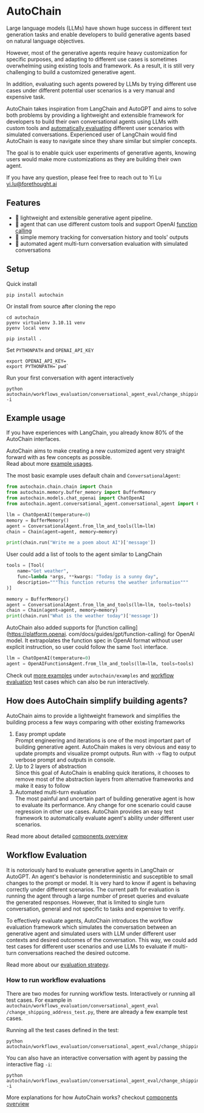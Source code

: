 # AutoChain

Large language models (LLMs) have shown huge success in different text generation tasks and
enable developers to build generative agents based on natural language objectives.

However, most of the generative agents require heavy customization for specific purposes, and
adapting to different use cases is sometimes overwhelming using existing tools
and framework. As a result, it is still very challenging to build a customized generative agent.

In addition, evaluating such agents powered by LLMs by trying different use
cases under different potential user scenarios is a very manual and expensive task.

AutoChain takes inspiration from LangChain and AutoGPT and aims to solve
both problems by providing a lightweight and extensible framework
for developers to build their own conversational agents using LLMs with custom tools and
[automatically evaluating](#workflow-evaluation) different user scenarios with simulated
conversations. Experienced user of LangChain would find AutoChain is easy to navigate since
they share similar but simpler concepts.

The goal is to enable quick user experiments of generative agents, knowing users would
make more customizations as they are building their own agent.

If you have any question, please feel free to reach out to Yi Lu <yi.lu@forethought.ai>

## Features

- 🚀 lightweight and extensible generative agent pipeline.
- 🔗 agent that can use different custom tools and
  support OpenAI [function calling](https://platform.openai.com/docs/guides/gpt/function-calling)
- 💾 simple memory tracking for conversation history and tools' outputs
- 🤖 automated agent multi-turn conversation evaluation with simulated conversations

## Setup

Quick install

```shell
pip install autochain
```

Or install from source after cloning the repo

```shell
cd autochain
pyenv virtualenv 3.10.11 venv
pyenv local venv

pip install .
```

Set `PYTHONPATH` and `OPENAI_API_KEY`

```shell
export OPENAI_API_KEY=
export PYTHONPATH=`pwd`
```

Run your first conversation with agent interactively

```shell
python autochain/workflows_evaluation/conversational_agent_eval/change_shipping_address_test.py -i
```

## Example usage

If you have experiences with LangChain, you already know 80% of the AutoChain interfaces.

AutoChain aims to make creating a new customized agent very straight forward with as few
concepts as possible.  
Read about more [example usages](./examples.md).

The most basic example uses default chain and `ConversationalAgent`:

```python
from autochain.chain.chain import Chain
from autochain.memory.buffer_memory import BufferMemory
from autochain.models.chat_openai import ChatOpenAI
from autochain.agent.conversational_agent.conversational_agent import ConversationalAgent

llm = ChatOpenAI(temperature=0)
memory = BufferMemory()
agent = ConversationalAgent.from_llm_and_tools(llm=llm)
chain = Chain(agent=agent, memory=memory)

print(chain.run("Write me a poem about AI")['message'])
```

User could add a list of tools to the agent similar to LangChain

```python
tools = [Tool(
    name="Get weather",
    func=lambda *args, **kwargs: "Today is a sunny day",
    description="""This function returns the weather information"""
)]

memory = BufferMemory()
agent = ConversationalAgent.from_llm_and_tools(llm=llm, tools=tools)
chain = Chain(agent=agent, memory=memory)
print(chain.run("What is the weather today")['message'])
```

AutoChain also added supports for [function calling](https://platform.openai.
com/docs/guides/gpt/function-calling)
for OpenAI model. It extrapolates the function spec in OpenAI format without user explicit
instruction, so user could follow the same `Tool` interface.

```python
llm = ChatOpenAI(temperature=0)
agent = OpenAIFunctionsAgent.from_llm_and_tools(llm=llm, tools=tools)
```

Check out [more examples](./examples.md) under `autochain/examples` and [workflow
evaluation](./workflow-evaluation.md) test cases which can also be run interactively.

## How does AutoChain simplify building agents?

AutoChain aims to provide a lightweight framework and simplifies the building process a few
ways comparing with other existing frameworks

1. Easy prompt update  
   Prompt engineering and iterations is one of the most important part of building generative
   agent. AutoChain makes is very obvious and easy to update prompts and visualize prompt 
   outputs. Run with `-v` flag to output verbose prompt and outputs in console.
2. Up to 2 layers of abstraction  
   Since this goal of AutoChain is enabling quick iterations, it chooses to remove most of the
   abstraction layers from alternative frameworks and make it easy to follow
3. Automated multi-turn evaluation  
   The most painful and uncertain part of building generative agent is how to evaluate its
   performance. Any change for one scenario could cause regression in other use cases. AutoChain 
   provides an easy test framework to automatically evaluate agent's ability under different 
   user scenarios.

Read more about detailed [components overview](./components_overview.md)

## Workflow Evaluation

It is notoriously hard to evaluate generative agents in LangChain or AutoGPT. An agent's behavior
is nondeterministic and susceptible to small changes to the prompt or model. It is very 
hard to know if agent is behaving correctly under different scenarios. The current path for 
evaluation is running the agent through a large number of preset queries and evaluate the 
generated responses. However, that is limited to single turn conversation, general and not 
specific to tasks and expensive to verify.

To effectively evaluate agents, AutoChain introduces the workflow evaluation framework
which simulates the conversation between an generative agent and simulated users with LLM under
different user contexts and desired outcomes of the conversation. This way, we could add test
cases for different user scenarios and use LLMs to evaluate if multi-turn conversations reached 
the desired outcome.

Read more about our [evaluation strategy](./workflow-evaluation.md).

### How to run workflow evaluations

There are two modes for running workflow tests. Interactively or running all test cases.
For example in `autochain/workflows_evaluation/conversational_agent_eval
/change_shipping_address_test.py`, there are already a few example test cases.

Running all the test cases defined in the test:

```shell
python autochain/workflows_evaluation/conversational_agent_eval/change_shipping_address_test.py
```

You can also have an interactive conversation with agent by passing the interactive flag `-i`:

```shell
python autochain/workflows_evaluation/conversational_agent_eval/change_shipping_address_test.py -i
```

More explanations for how AutoChain works? checkout [components overview](./components_overview.md)
